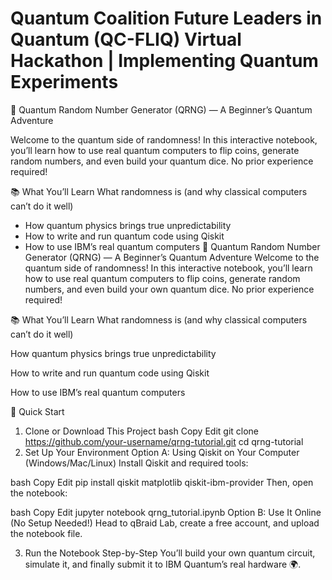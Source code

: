 # Quantum Coalition Future Leaders in Quantum (QC-FLIQ) Virtual Hackathon | Implementing Quantum Experiments
🎲 Quantum Random Number Generator (QRNG) — A Beginner’s Quantum Adventure

Welcome to the quantum side of randomness! In this interactive notebook, you’ll learn how to use real quantum computers to flip coins, generate random numbers, and even build your quantum dice. No prior experience required!

📚 What You’ll Learn
What randomness is (and why classical computers can’t do it well)
* How quantum physics brings true unpredictability
* How to write and run quantum code using Qiskit
* How to use IBM’s real quantum computers
🎲 Quantum Random Number Generator (QRNG) — A Beginner’s Quantum Adventure
Welcome to the quantum side of randomness! In this interactive notebook, you’ll learn how to use real quantum computers to flip coins, generate random numbers, and even build your own quantum dice. No prior experience required!

📚 What You’ll Learn
What randomness is (and why classical computers can’t do it well)

How quantum physics brings true unpredictability

How to write and run quantum code using Qiskit

How to use IBM’s real quantum computers

🚀 Quick Start
1. Clone or Download This Project
bash
Copy
Edit
git clone https://github.com/your-username/qrng-tutorial.git
cd qrng-tutorial
2. Set Up Your Environment
Option A: Using Qiskit on Your Computer (Windows/Mac/Linux)
Install Qiskit and required tools:

bash
Copy
Edit
pip install qiskit matplotlib qiskit-ibm-provider
Then, open the notebook:

bash
Copy
Edit
jupyter notebook qrng_tutorial.ipynb
Option B: Use It Online (No Setup Needed!)
Head to qBraid Lab, create a free account, and upload the notebook file.

3. Run the Notebook Step-by-Step
You’ll build your own quantum circuit, simulate it, and finally submit it to IBM Quantum’s real hardware 🌍.
